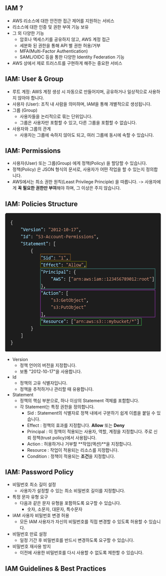 ## IAM ?
- AWS 리소스에 대한 안전한 접근 제어를 지원하는 서비스
- 리소스에 대한 인증 및 권한 부여 기능 보유
- 그 외 다양한 기능
  - 암호나 엑세스키를 공유하지 않고, AWS 계정 접근
  - 세분화 된 권한을 통해 API 별 권한 허용/거부
  - MFA(Multi-Factor Authentication)
  - SAML/OIDC 등을 통한 다양한 Identity Federation 기능
- AWS 상에서 제로 트러스트를 구현하게 해주는 중요한 서비스

## IAM: User & Group
- 루트 계정: AWS 계정 생성 시 자동으로 만들어지며, 공유하거나 일상적으로 사용하지 않아야 합니다.
- 사용자 (User): 조직 내 사람을 의미하며, IAM을 통해 개별적으로 생성됩니다.
- 그룹 (Group)
  - 사용자들을 논리적으로 묶는 단위입니다.
  - 그룹은 사용자만 포함할 수 있고, 다른 그룹을 포함할 수 없습니다.
- 사용자와 그룹의 관계
  - 사용자는 그룹에 속하지 않아도 되고, 여러 그룹에 동시에 속할 수 있습니다.

## IAM: Permissions
- 사용자(User) 또는 그룹(Group) 에게 정책(Policy) 을 할당할 수 있습니다.
- 정책(Policy) 은 JSON 형식의 문서로, 사용자가 어떤 작업을 할 수 있는지 정의합니다.
- AWS에서는 최소 권한 원칙(Least Privilege Principle) 을 따릅니다. -> 사용자에게 **꼭 필요한 권한만 부여**해야 하며, 그 이상은 주지 않습니다.

## IAM: Policies Structure
![iam](images/iam.png)
- Version
  - 정책 언어의 버전을 지정합니다.
  - 보통 "2012-10-17"을 사용합니다.
- Id
  - 정책의 고유 식별자입니다.
  - 정책을 추적하거나 관리할 때 유용합니다.
- Statement
  - 정책의 핵심 부분으로, 하나 이상의 Statement 객체를 포함합니다.
  - 각 Statement는 특정 권한을 정의합니다.
    - Sid : Statement의 식별자로 정책 내에서 구분하기 쉽게 이름을 붙일 수 있습니다.
    - Effect : 정책의 효과를 지정합니다. **Allow** 또는 **Deny**
    - Principal : 이 정책이 적용되는 사용자, 역할, 계정을 지정합니다. 주로 신뢰 정책(trust policy)에서 사용됩니다.
    - Action : 허용하거나 거부할 **작업(액션)**을 지정합니다.
    - Resource : 작업이 적용되는 리소스를 지정합니다.
    - Condition : 정책이 적용되는 **조건**을 지정합니다.

## IAM: Password Policy
- 비밀번호 최소 길이 설정
  - 사용자가 설정할 수 있는 최소 비밀번호 길이를 지정합니다.
- 특정 문자 유형 요구
  - 다음과 같은 문자 유형을 포함하도록 요구할 수 있습니다.
    - 숫자, 소문자, 대문자, 특수문자
- IAM 사용자 비밀번호 변경 허용
  - 모든 IAM 사용자가 자신의 비밀번호를 직접 변경할 수 있도록 허용할 수 있습니다.
- 비밀번호 만료 설정
  - 일정 기간 후 비밀번호를 반드시 변경하도록 요구할 수 있습니다.
- 비밀번호 재사용 방지
  - 이전에 사용한 비밀번호를 다시 사용할 수 없도록 제한할 수 있습니다.

## IAM Guidelines & Best Practices